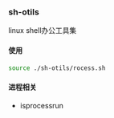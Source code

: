 ### sh-otils
linux shell办公工具集

#### 使用

```sh
source ./sh-otils/rocess.sh
```

#### 进程相关
- isprocessrun

 
